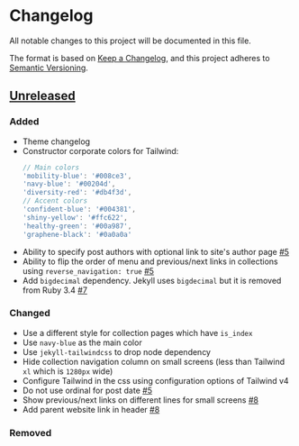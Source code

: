 # Changelog

All notable changes to this project will be documented in this file.

The format is based on [Keep a Changelog](https://keepachangelog.com/en/1.1.0/),
and this project adheres to [Semantic Versioning](https://semver.org/spec/v2.0.0.html).

## [Unreleased]

### Added

- Theme changelog
- Constructor corporate colors for Tailwind:
  ```javascript
  // Main colors
  'mobility-blue': '#008ce3',
  'navy-blue': '#00204d',
  'diversity-red': '#db4f3d',
  // Accent colors
  'confident-blue': '#004381',
  'shiny-yellow': '#ffc622',
  'healthy-green': '#00a987',
  'graphene-black': '#0a0a0a'
  ```
- Ability to specify post authors with optional link to site's author page [#5]
- Ability to flip the order of menu and previous/next links in collections using
  `reverse_navigation: true` [#5]
- Add `bigdecimal` dependency. Jekyll uses `bigdecimal` but it is
  removed from Ruby 3.4 [#7]

### Changed

- Use a different style for collection pages which have `is_index`
- Use `navy-blue` as the main color
- Use `jekyll-tailwindcss` to drop node dependency
- Hide collection navigation column on small screens (less than Tailwind `xl` which is `1280px` wide)
- Configure Tailwind in the css using configuration options of Tailwind v4
- Do not use ordinal for post date [#5]
- Show previous/next links on different lines for small screens [#8]
- Add parent website link in header [#8]

### Removed


[#5]: https://github.com/CI-CSE/ci-cse.github.io/pull/5
[#7]: https://github.com/CI-CSE/ci-cse.github.io/pull/7
[#8]: https://github.com/CI-CSE/ci-cse.github.io/pull/8
[unreleased]: https://github.com/CI-CSE/ci-cse.github.io/compare/80a822246d75e19afea97108d62a0b8aee31bbdf...HEAD
